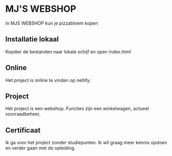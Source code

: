 # MJ'S WEBSHOP

In MJS WEBSHOP kun je pizzabloem kopen

## Installatie lokaal

Kopiëer de bestanden naar lokale schijf en open index.html

## Online

Het project is online te vinden op netlify:

## Project

Het project is een webshop.
Functies zijn een winkelwagen, actueel voorraadbeheer, 

## Certificaat

Ik ga voor het project zonder studiepunten. Ik wil graag meer kennis opdoen en verder gaan met de opleiding.



